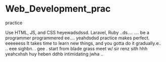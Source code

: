# Web_Development_prac
practice

Use HTML, JS, and CSS
 heyewadsdssd.
Laravel, Ruby ..ds....
....
be a programmer programmered ee....
 yeahdsdsd
practice makes perfect.
eeeeeess
It takes time to learn new things, and you gotta do it gradually.e..
..
 eee 
sighbn.
. gee . start from blade grass meet w/ sir renz
sith
hhh
yeahcxhsh
huy
heben
ddhb
intimidating
jwha
..
